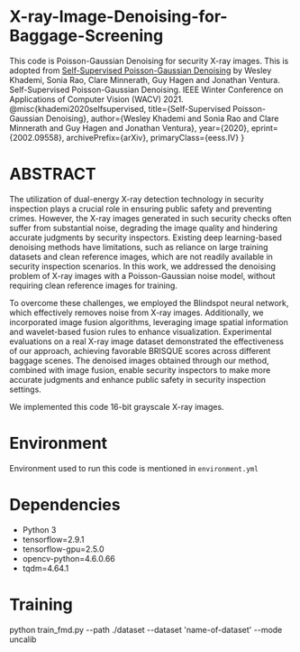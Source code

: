 # X-ray-Image-Denoising-for-Baggage-Screening
This code is Poisson-Gaussian Denoising for security X-ray images. This is adopted from [Self-Supervised Poisson-Gaussian Denoising](https://arxiv.org/abs/2002.09558#:~:text=Self%2Dsupervised%20models%20for%20denoising,such%20as%20low%2Dlight%20microscopy.) by Wesley Khademi, Sonia Rao, Clare Minnerath, Guy Hagen and Jonathan Ventura. Self-Supervised Poisson-Gaussian Denoising. IEEE Winter Conference on Applications of Computer Vision (WACV) 2021. 
   @misc{khademi2020selfsupervised,
      title={Self-Supervised Poisson-Gaussian Denoising}, 
      author={Wesley Khademi and Sonia Rao and Clare Minnerath and Guy Hagen and Jonathan Ventura},
      year={2020},
      eprint={2002.09558},
      archivePrefix={arXiv},
      primaryClass={eess.IV}
}

# ABSTRACT
The utilization of dual-energy X-ray detection technology in security inspection plays a crucial role in ensuring public safety and preventing crimes. However, the X-ray images generated in such security checks often suffer from substantial noise, degrading the image quality and hindering accurate judgments by security inspectors. Existing deep learning-based denoising methods have limitations, such as reliance on large training datasets and clean reference images, which are not readily available in security inspection scenarios. In this work, we addressed the denoising problem of X-ray images with a Poisson-Gaussian noise model, without requiring clean reference images for training.

To overcome these challenges, we employed the Blindspot neural network, which effectively removes noise from X-ray images. Additionally, we incorporated image fusion algorithms, leveraging image spatial information and wavelet-based fusion rules to enhance visualization. Experimental evaluations on a real X-ray image dataset demonstrated the effectiveness of our approach, achieving favorable BRISQUE scores across different baggage scenes. The denoised images obtained through our method, combined with image fusion, enable security inspectors to make more accurate judgments and enhance public safety in security inspection settings.

We implemented this code 16-bit grayscale X-ray images.

# Environment
Environment used to run this code is mentioned in ```environment.yml```

# Dependencies
- Python 3   
- tensorflow=2.9.1  
- tensorflow-gpu=2.5.0   
- opencv-python=4.6.0.66   
- tqdm=4.64.1

# Training 
python train_fmd.py --path ./dataset --dataset 'name-of-dataset' --mode uncalib
